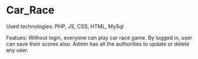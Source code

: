 # Car_Race

Used technologies: PHP, JS, CSS, HTML, MySql

Featues: Without login, everyone can play car race game. By logged in, user can save their scores also. Admin has all the authorities to update or delete any user.
